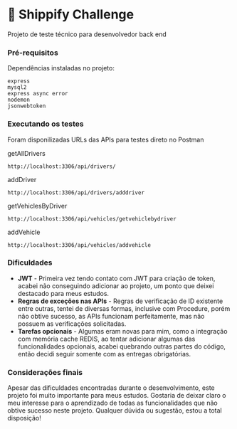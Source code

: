 # 🔴 Shippify Challenge

Projeto de teste técnico para desenvolvedor back end

### Pré-requisitos

Dependências instaladas no projeto: 

```
express
mysql2
express async error
nodemon
jsonwebtoken
```

### Executando os testes

Foram disponilizadas URLs das APIs para testes direto no Postman

getAllDrivers
```
http://localhost:3306/api/drivers/
```

addDriver
```
http://localhost:3306/api/drivers/adddriver
```

getVehiclesByDriver
```
http://localhost:3306/api/vehicles/getvehiclebydriver
```

addVehicle
```
http://localhost:3306/api/vehicles/addvehicle
```

### Dificuldades

* **JWT** - Primeira vez tendo contato com JWT para criação de token, acabei não conseguindo adicionar ao projeto, um ponto que deixei destacado para meus estudos.
* **Regras de exceções nas APIs** - Regras de verificação de ID existente entre outras, tentei de diversas formas, inclusive com Procedure, porém não obtive sucesso, as APIs funcionam perfeitamente, mas não possuem as verificações solicitadas.
* **Tarefas opcionais** - Algumas eram novas para mim, como a integração com memória cache REDIS,  ao tentar adicionar algumas das funcionalidades opcionais, acabei quebrando outras partes do código, então decidi seguir somente com as entregas obrigatórias.

 ### Considerações finais

 Apesar das dificuldades encontradas durante o desenvolvimento, este projeto foi muito importante para meus estudos. Gostaria de deixar claro o meu interesse para o aprendizado de todas as funcionalidades que não obtive sucesso neste projeto. Qualquer dúvida ou sugestão, estou a total disposição!

